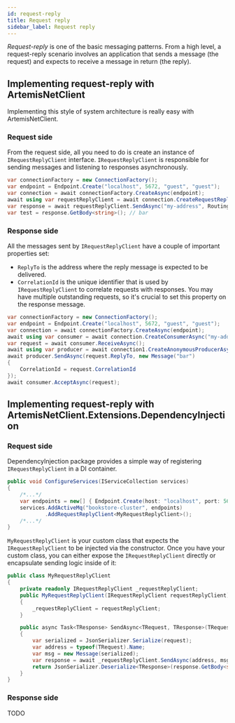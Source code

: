 ```yaml
---
id: request-reply
title: Request reply
sidebar_label: Request reply
---
```


*Request-reply* is one of the basic messaging patterns. From a high level, a request-reply scenario involves an application that sends a message (the request) and expects to receive a message in return (the reply).

## Implementing request-reply with ArtemisNetClient

Implementing this style of system architecture is really easy with ArtemisNetClient. 

### Request side

From the request side, all you need to do is create an instance of `IRequestReplyClient` interface. `IRequestReplyClient` is responsible for sending messages and listening to responses asynchronously.

```csharp
var connectionFactory = new ConnectionFactory();
var endpoint = Endpoint.Create("localhost", 5672, "guest", "guest");
var connection = await connectionFactory.CreateAsync(endpoint);
await using var requestReplyClient = await connection.CreateRequestReplyClientAsync();
var response = await requestReplyClient.SendAsync("my-address", RoutingType.Anycast, new Message("foo"), default);
var test = response.GetBody<string>(); // bar
```

### Response side

All the messages sent by `IRequestReplyClient` have a couple of important properties set:

- `ReplyTo` is the address where the reply message is expected to be delivered.
- `CorrelationId` is the unique identifier that is used by `IRequestReplyClient` to correlate requests with responses. You may have multiple outstanding requests, so it's crucial to set this property on the response message. 

```csharp
var connectionFactory = new ConnectionFactory();
var endpoint = Endpoint.Create("localhost", 5672, "guest", "guest");
var connection = await connectionFactory.CreateAsync(endpoint);
await using var consumer = await connection.CreateConsumerAsync("my-address", RoutingType.Anycast);
var request = await consumer.ReceiveAsync();
await using var producer = await connection1.CreateAnonymousProducerAsync();
await producer.SendAsync(request.ReplyTo, new Message("bar")
{
    CorrelationId = request.CorrelationId
});
await consumer.AcceptAsync(request);
```

##  Implementing request-reply with ArtemisNetClient.Extensions.DependencyInjection

### Request side

DependencyInjection package provides a simple way of registering `IRequestReplyClient` in a DI container. 

```csharp
public void ConfigureServices(IServiceCollection services)
{
    /*...*/ 
    var endpoints = new[] { Endpoint.Create(host: "localhost", port: 5672, "guest", "guest") };
    services.AddActiveMq("bookstore-cluster", endpoints)
            .AddRequestReplyClient<MyRequestReplyClient>();
    /*...*/
}
```

`MyRequestReplyClient` is your custom class that expects the `IRequestReplyClient` to be injected via the constructor. Once you have your custom class, you can either expose the `IRequestReplyClient` directly or encapsulate sending logic inside of it:

```csharp
public class MyRequestReplyClient
{
    private readonly IRequestReplyClient _requestReplyClient;
    public MyRequestReplyClient(IRequestReplyClient requestReplyClient)
    {
        _requestReplyClient = requestReplyClient;
    }

    public async Task<TResponse> SendAsync<TRequest, TResponse>(TRequest request, CancellationToken cancellationToken)
    {
        var serialized = JsonSerializer.Serialize(request);
        var address = typeof(TRequest).Name;
        var msg = new Message(serialized);
        var response = await _requestReplyClient.SendAsync(address, msg, cancellationToken);
        return JsonSerializer.Deserialize<TResponse>(response.GetBody<string>());
    }
}
```

### Response side

TODO